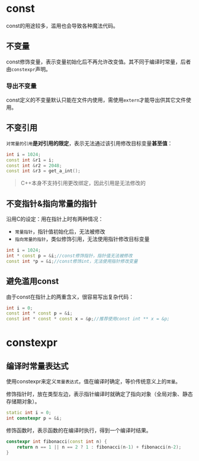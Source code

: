 # const

const的用途较多，滥用也会导致各种魔法代码。

## 不变量

const修饰变量，表示变量初始化后不再允许改变值。其不同于编译时常量，后者由`constexpr`声明。

### 导出不变量

const定义的不变量默认只能在文件内使用，需使用`extern`才能导出供其它文件使用。

## 不变引用

`对常量的引用`**是对引用的限定**，表示无法通过该引用修改目标变量**甚至值**：

```cpp
int i = 1024;
const int &r1 = i;
const int &r2 = 2048;
const int &r3 = get_a_int();
```

> C++本身不支持引用更改绑定，因此引用是无法修改的

## 不变指针&指向常量的指针

沿用C的设定：用在指针上时有两种情况：

- `常量指针`，指针值初始化后，无法被修改
- `指向常量的指针`，类似修饰引用，无法使用指针修改目标变量

```cpp
int i = 1024;
int * const p = &i;//const修饰指针，指针值无法被修改
const int *p = &i;//const修饰int，无法使用指针修改变量
```

## 避免滥用const

由于const在指针上的两重含义，很容易写出复杂代码：

```cpp
int i = 0;
const int * const p = &i;
const int * const * const x = &p;//推荐使用const int ** x = &p;
```

# constexpr

## 编译时常量表达式

使用constexpr来定义`常量表达式`，值在编译时确定，等价传统意义上的`常量`。

修饰指针时，放在类型左边，表示指针编译时就确定了指向对象（全局对象、静态存储期对象）。

```cpp
static int i = 0;
int constexpr p = &i;
```

修饰函数时，表示函数的在编译时执行，得到一个编译时结果。

```cpp
constexpr int fibonacci(const int n) {
    return n == 1 || n == 2 ? 1 : fibonacci(n-1) + fibonacci(n-2);
}
```
